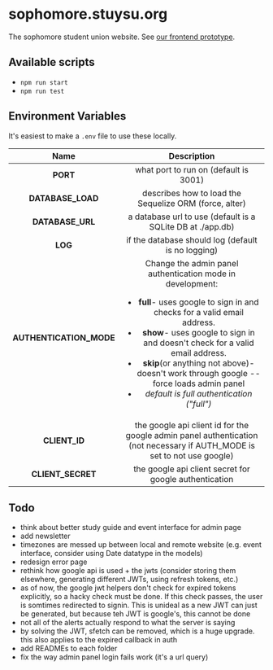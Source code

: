 # sophomore.stuysu.org

The sophomore student union website. See [our frontend prototype](https://github.com/pserb/sophsu-web).

## Available scripts

* `npm run start`
* `npm run test`

## Environment Variables

It's easiest to make a `.env` file to use these locally.

| Name | Description |
|:----:|:-----------:|
| **PORT** | what port to run on (default is 3001) |
| **DATABASE_LOAD** | describes how to load the Sequelize ORM (force, alter) |
| **DATABASE_URL** | a database url to use (default is a SQLite DB at ./app.db) |
| **LOG** | if the database should log (default is no logging) |
| **AUTHENTICATION_MODE**| Change the admin panel authentication mode in development: <ul><li><b>full</b>- uses google to sign in and checks for a valid email address.</li><li><b>show</b>- uses google to sign in and doesn't check for a valid email address.</li><li><b>skip</b>(or anything not above)- doesn't work through google -- force loads admin panel</li><li><i>default is full authentication ("full")</i></li></ul> |
| **CLIENT_ID** | the google api client id for the google admin panel authentication (not necessary if AUTH_MODE is set to not use google) |
| **CLIENT_SECRET**| the google api client secret for google authentication |

## Todo

* think about better study guide and event interface for admin page
* add newsletter
* timezones are messed up between local and remote website (e.g. event interface, consider using Date datatype in the models)
* redesign error page
* rethink how google api is used + the jwts (consider storing them elsewhere, generating different JWTs, using refresh tokens, etc.)
* as of now, the google jwt helpers don't check for expired tokens explicitly, so a hacky check must be done. If this check passes, the user is somtimes redirected to signin. This is unideal as a new JWT can just be generated, but because teh JWT is google's, this cannot be done
* not all of the alerts actually respond to what the server is saying
* by solving the JWT, sfetch can be removed, which is a huge upgrade. this also applies to the expired callback in auth
* add READMEs to each folder
* fix the way admin panel login fails work (it's a url query)

